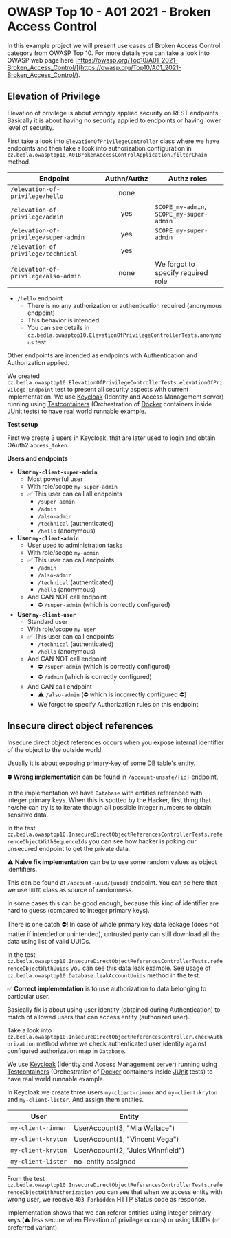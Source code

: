 # OWASP Top 10 - A01 2021 - Broken Access Control

In this example project we will present use cases of Broken Access Control category from OWASP Top 10.
For more details you can take a look into OWASP web page here [https://owasp.org/Top10/A01_2021-Broken_Access_Control/](https://owasp.org/Top10/A01_2021-Broken_Access_Control/).

## Elevation of Privilege

Elevation of privilege is about wrongly applied security on REST endpoints.
Basically it is about having no security applied to endpoints or having lower level of security.

First take a look into `ElevationOfPrivilegeController` class where we have endpoints and then take a look into authorization configuration in `cz.bedla.owasptop10.A01BrokenAccessControlApplication.filterChain` method.

| Endpoint                              | Authn/Authz | Authz roles                              |
|---------------------------------------|:-----------:|------------------------------------------|
| `/elevation-of-privilege/hello`       |    none     |                                          |
| `/elevation-of-privilege/admin`       |     yes     | `SCOPE_my-admin`, `SCOPE_my-super-admin` |
| `/elevation-of-privilege/super-admin` |     yes     | `SCOPE_my-super-admin`                   |
| `/elevation-of-privilege/technical`   |     yes     |                                          | 
| `/elevation-of-privilege/also-admin`  |    none     | We forgot to specify required role       |

- `/hello` endpoint
    - There is no any authorization or authentication required (anonymous endpoint)
    - This behavior is intended
    - You can see details in `cz.bedla.owasptop10.ElevationOfPrivilegeControllerTests.anonymous` test

Other endpoints are intended as endpoints with Authentication and Authorization applied.

We created `cz.bedla.owasptop10.ElevationOfPrivilegeControllerTests.elevationOfPrivilege_Endpoint` test to present all security aspects with current implementation.
We use [Keycloak](https://www.keycloak.org/) (Identity and Access Management server) running using [Testcontainers](https://testcontainers.com/) (Orchestration of [Docker](https://www.docker.com/) containers
inside [JUnit](https://junit.org/junit5/) tests) to have real world runnable example.

**Test setup**

First we create 3 users in Keycloak, that are later used to login and obtain OAuth2 `access_token`.

**Users and endpoints**

- **User `my-client-super-admin`**
    - Most powerful user
    - With role/scope `my-super-admin`
    - ✅ This user can call all endpoints
        - `/super-admin`
        - `/admin`
        - `/also-admin`
        - `/technical` (authenticated)
        - `/hello` (anonymous)
- **User `my-client-admin`**
    - User used to administration tasks
    - With role/scope `my-admin`
    - ✅ This user can call endpoints
        - `/admin`
        - `/also-admin`
        - `/technical` (authenticated)
        - `/hello` (anonymous)
    - And CAN NOT call endpoint
        - ⛔️ `/super-admin` (which is correctly configured)
- **User `my-client-user`**
    - Standard user
    - With role/scope `my-user`
    - ✅ This user can call endpoints
        - `/technical` (authenticated)
        - `/hello` (anonymous)
    - And CAN NOT call endpoint
        - ⛔️ `/super-admin` (which is correctly configured)
        - ⛔️ `/admin` (which is correctly configured)
    - And CAN call endpoint
        - ⚠️ `/also-admin` (⛔️ which is incorrectly configured ⛔️)
        - We forgot to specify Authorization rules on this endpoint

## Insecure direct object references

Insecure direct object references occurs when you expose internal identifier of the object to the outside world.

Usually it is about exposing primary-key of some DB table's entity.

⛔️ **Wrong implementation** can be found in `/account-unsafe/{id}` endpoint.

In the implementation we have `Database` with entities referenced with integer primary keys.
When this is spotted by the Hacker, first thing that he/she can try is to iterate though all possible integer numbers to obtain sensitive data.

In the test `cz.bedla.owasptop10.InsecureDirectObjectReferencesControllerTests.referenceObjectWithSequenceIds` you can see how hacker is poking our unsecured endpoint to get the private data.

⚠️ **Naive fix implementation** can be to use some random values as object identifiers.

This can be found at `/account-uuid/{uuid}` endpoint. You can se here that we use `UUID` class as source of randomness.

In some cases this can be good enough, because this kind of identifier are hard to guess (compared to integer primary keys).

There is one catch ⛔! In case of whole primary key data leakage (does not matter if intended or unintended), untrusted party can still download all the data using list of valid UUIDs.

In the test `cz.bedla.owasptop10.InsecureDirectObjectReferencesControllerTests.referenceObjectWithUuids` you can see this data leak example.
See usage of `cz.bedla.owasptop10.Database.leakAccountUuids` method in the test.

✅ **Correct implementation** is to use authorization to data belonging to particular user.

Basically fix is about using user identity (obtained during Authentication) to match of allowed users that can access entity (authorized user).

Take a look into `cz.bedla.owasptop10.InsecureDirectObjectReferencesController.checkAuthorization` method where we check authenticated user identity against configured authorization map in `Database`.

We use [Keycloak](https://www.keycloak.org/) (Identity and Access Management server) running using [Testcontainers](https://testcontainers.com/) (Orchestration of [Docker](https://www.docker.com/) containers
inside [JUnit](https://junit.org/junit5/) tests) to have real world runnable example.

In Keycloak we create three users `my-client-rimmer` and `my-client-kryton` and `my-client-lister`. And assign them entities.

| User               | Entity                            |
|--------------------|-----------------------------------|
| `my-client-rimmer` | UserAccount(3, "Mia Wallace")     |
| `my-client-kryton` | UserAccount(1, "Vincent Vega")    |
| `my-client-kryton` | UserAccount(2, "Jules Winnfield") |
| `my-client-lister` | no-entity assigned                |

From the test `cz.bedla.owasptop10.InsecureDirectObjectReferencesControllerTests.referenceObjectWithAuthorization` you can see that when we access entity with wrong user, we receive `403 Forbidden` HTTP Status code as response.

Implementation shows that we can referer entities using integer primary-keys (⚠️ less secure when Elevation of privilege occurs) or using UUIDs (✅ preferred variant).
